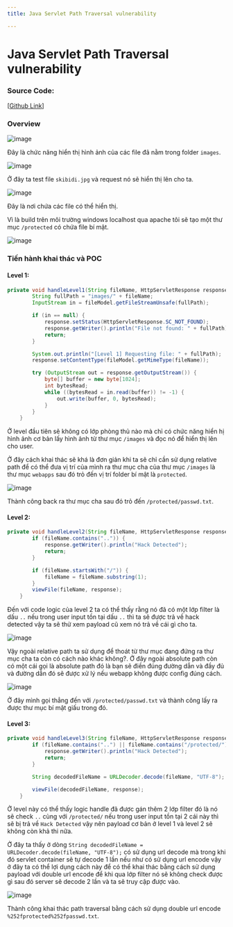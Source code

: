 ```yaml
---
title: Java Servlet Path Traversal vulnerability

---
```


# Java Servlet Path Traversal vulnerability

### Source Code:

[[Github Link](https://github.com/pzhat/Path_Traversal_Lab)]

### Overview

![image](https://hackmd.io/_uploads/SJl8JTtolx.png)

Đây là chức năng hiển thị hình ảnh của các file đã nằm trong folder `images`.

![image](https://hackmd.io/_uploads/rkGKkaYjle.png)

Ở đây ta test file `skibidi.jpg` và request nó sẽ hiển thị lên cho ta.

![image](https://hackmd.io/_uploads/ByPi1pKjgg.png)

Đây là nơi chứa các file có thể hiển thị.

Vì là build trên môi trường windows localhost qua apache tôi sẽ tạo một thư mục `/protected` có chứa file bí mật.

![image](https://hackmd.io/_uploads/S1ellTYsll.png)

### Tiến hành khai thác và POC

#### Level 1:

```java 
private void handleLevel1(String fileName, HttpServletResponse response) throws IOException {
        String fullPath = "images/" + fileName;
        InputStream in = fileModel.getFileStreamUnsafe(fullPath);

        if (in == null) {
            response.setStatus(HttpServletResponse.SC_NOT_FOUND);
            response.getWriter().println("File not found: " + fullPath);
            return;
        }

        System.out.println("[Level 1] Requesting file: " + fullPath);
        response.setContentType(fileModel.getMimeType(fileName));

        try (OutputStream out = response.getOutputStream()) {
            byte[] buffer = new byte[1024];
            int bytesRead;
            while ((bytesRead = in.read(buffer)) != -1) {
                out.write(buffer, 0, bytesRead);
            }
        }
    }
```

Ở level đầu tiên sẽ không có lớp phòng thủ nào mà chỉ có chức năng hiển hị hình ảnh cơ bản lấy hình ảnh từ thư mục `/images` và đọc nó để hiển thị lên cho user.

Ở đây cách khai thác sẽ khá là đơn giản khi ta sẽ chỉ cần sử dụng relative path để có thể đưa vị trí của mình ra thư mục cha của thư mục `/images` là thư mục `webapps` sau đó trỏ đến vị trí folder bí mật là `protected`.

![image](https://hackmd.io/_uploads/SybReptiee.png)

Thành công back ra thư mục cha sau đó trỏ đến `/protected/passwd.txt`.

#### Level 2:

```java 
private void handleLevel2(String fileName, HttpServletResponse response) throws IOException {
        if (fileName.contains("..")) {
            response.getWriter().println("Hack Detected");
            return;
        }

        if (fileName.startsWith("/")) {
            fileName = fileName.substring(1);
        }
        viewFile(fileName, response);
    }
```

Đến với code logic của level 2 ta có thể thấy rằng nó đã có một lớp filter là dấu `..` nếu trong user input tồn tại dấu `..` thì ta sẽ được trả về hack detected vậy ta sẽ thử xem payload cũ xem nó trả về cái gì cho ta.

![image](https://hackmd.io/_uploads/ByYg7Eqjlg.png)

Vậy ngoài relative path ta sử dụng để thoát từ thư mục đang đứng ra thư mục cha ta còn có cách nào khác không?. Ở đây ngoài absolute path còn có một cái gọi là absolute path đó là bạn sẽ điền đúng đường dẫn và đầy đủ và đường dẫn đó sẽ được xử lý nếu webapp không được config đúng cách.

![image](https://hackmd.io/_uploads/B1ZqXVcsxe.png)

Ở đây mình gọi thẳng đến với `/protected/passwd.txt` và thành công lấy ra được thư mục bí mật giấu trong đó.

#### Level 3:

```java 
private void handleLevel3(String fileName, HttpServletResponse response) throws IOException {
        if (fileName.contains("..") || fileName.contains("/protected/")) {
            response.getWriter().println("Hack Detected");
            return;
        }

        String decodedFileName = URLDecoder.decode(fileName, "UTF-8");

        viewFile(decodedFileName, response);
    }
```

Ở level này có thể thấy logic handle đã được gán thêm 2 lớp filter đó là nó sẽ check `..` cùng với `/protected/` nếu trong user input tồn tại 2 cái này thì sẽ bị trả về `Hack Detected` vậy nên payload cơ bản ở level 1 và level 2 sẽ không còn khả thi nữa.

Ở đây ta thấy ở dòng `String decodedFileName = URLDecoder.decode(fileName, "UTF-8");` có sử dụng url decode mà trong khi đó servlet container sẽ tự decode 1 lần nếu như có sử dụng url encode vậy ở đây ta có thể lợi dụng cách này để có thể khai thác bằng cách sử dụng payload với double url encode để khi qua lớp filter nó sẽ không check được gì sau đó server sẽ decode 2 lần và ta sẽ truy cập được vào.

![image](https://hackmd.io/_uploads/r18EhVcjge.png)

Thành công khai thác path traversal bằng cách sử dụng double url encode `%252fprotected%252fpasswd.txt`.



